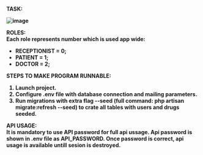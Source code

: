 <b>TASK:<b>

![image](https://user-images.githubusercontent.com/38216432/131244798-e2fc80a4-bc28-4b7b-8963-dde07325bd61.png)

<b>ROLES:</b><br>
Each role represents number which is used app wide:
    <ul><li>RECEPTIONIST = 0;</li>
        <li>PATIENT = 1;</li>
        <li>DOCTOR = 2;</li></ul>
    
<b>STEPS TO MAKE PROGRAM RUNNABLE:</b>
    
1. Launch project.
2. Configure .env file with database connection and mailing parameters.
3. Run migrations with extra flag --seed (full command: php artisan migrate:refresh --seed) to crate all tables with users and drugs seeded.

<b>API USAGE:</b><br>
    It is mandatory to use API password for full api ussage. Api password is shown in .env file as API_PASSWORD. Once password is correct, api usage is available untill sesion is destroyed. 

